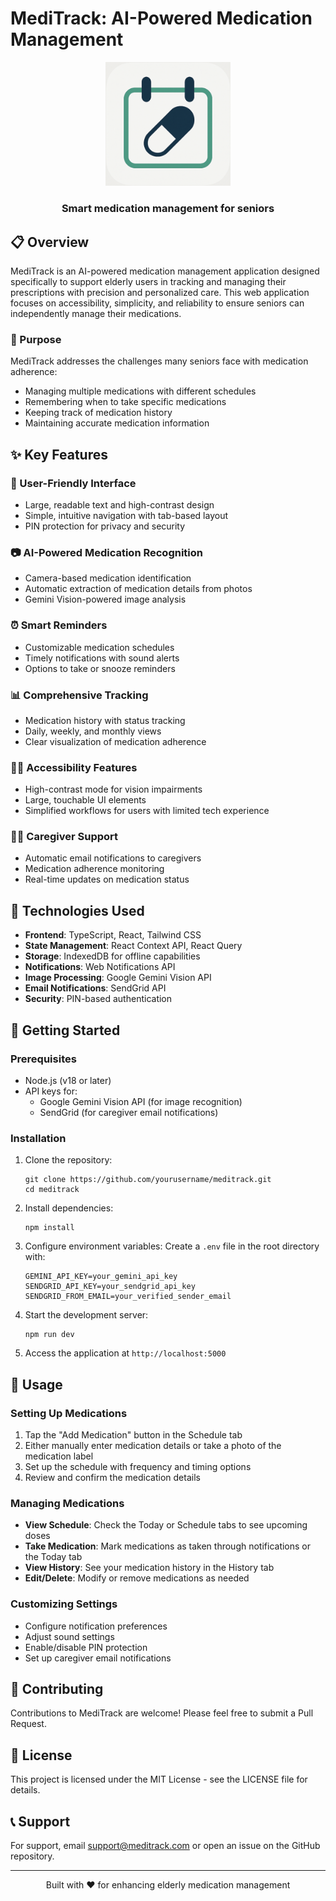 # MediTrack: AI-Powered Medication Management

<div align="center">
  <img src="attached_assets/logo.png" alt="MediTrack Logo" width="200">
  <h3>Smart medication management for seniors</h3>
</div>

## 📋 Overview

MediTrack is an AI-powered medication management application designed specifically to support elderly users in tracking and managing their prescriptions with precision and personalized care. This web application focuses on accessibility, simplicity, and reliability to ensure seniors can independently manage their medications.

### 🎯 Purpose

MediTrack addresses the challenges many seniors face with medication adherence:
- Managing multiple medications with different schedules
- Remembering when to take specific medications
- Keeping track of medication history
- Maintaining accurate medication information

## ✨ Key Features

### 📱 User-Friendly Interface
- Large, readable text and high-contrast design
- Simple, intuitive navigation with tab-based layout
- PIN protection for privacy and security

### 📷 AI-Powered Medication Recognition
- Camera-based medication identification
- Automatic extraction of medication details from photos
- Gemini Vision-powered image analysis

### ⏰ Smart Reminders
- Customizable medication schedules
- Timely notifications with sound alerts
- Options to take or snooze reminders

### 📊 Comprehensive Tracking
- Medication history with status tracking
- Daily, weekly, and monthly views
- Clear visualization of medication adherence

### 👴👵 Accessibility Features
- High-contrast mode for vision impairments
- Large, touchable UI elements
- Simplified workflows for users with limited tech experience

### 👨‍⚕️ Caregiver Support
- Automatic email notifications to caregivers
- Medication adherence monitoring
- Real-time updates on medication status

## 🔧 Technologies Used

- **Frontend**: TypeScript, React, Tailwind CSS
- **State Management**: React Context API, React Query
- **Storage**: IndexedDB for offline capabilities
- **Notifications**: Web Notifications API
- **Image Processing**: Google Gemini Vision API
- **Email Notifications**: SendGrid API
- **Security**: PIN-based authentication

## 🚀 Getting Started

### Prerequisites

- Node.js (v18 or later)
- API keys for:
  - Google Gemini Vision API (for image recognition)
  - SendGrid (for caregiver email notifications)

### Installation

1. Clone the repository:
   ```
   git clone https://github.com/yourusername/meditrack.git
   cd meditrack
   ```

2. Install dependencies:
   ```
   npm install
   ```

3. Configure environment variables:
   Create a `.env` file in the root directory with:
   ```
   GEMINI_API_KEY=your_gemini_api_key
   SENDGRID_API_KEY=your_sendgrid_api_key
   SENDGRID_FROM_EMAIL=your_verified_sender_email
   ```

4. Start the development server:
   ```
   npm run dev
   ```

5. Access the application at `http://localhost:5000`

## 📱 Usage

### Setting Up Medications

1. Tap the "Add Medication" button in the Schedule tab
2. Either manually enter medication details or take a photo of the medication label
3. Set up the schedule with frequency and timing options
4. Review and confirm the medication details

### Managing Medications

- **View Schedule**: Check the Today or Schedule tabs to see upcoming doses
- **Take Medication**: Mark medications as taken through notifications or the Today tab
- **View History**: See your medication history in the History tab
- **Edit/Delete**: Modify or remove medications as needed

### Customizing Settings

- Configure notification preferences
- Adjust sound settings
- Enable/disable PIN protection
- Set up caregiver email notifications

## 🤝 Contributing

Contributions to MediTrack are welcome! Please feel free to submit a Pull Request.

## 📝 License

This project is licensed under the MIT License - see the LICENSE file for details.

## 📞 Support

For support, email support@meditrack.com or open an issue on the GitHub repository.

---

<div align="center">
  <p>Built with ❤️ for enhancing elderly medication management</p>
</div>